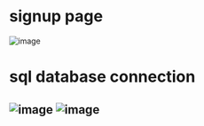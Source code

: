 # signup page
![image](https://github.com/Yu-Miri/Flask/assets/121469490/4d5ff90e-67d9-49e2-96ee-61cdbcd51eec)

# sql database connection
![image](https://github.com/Yu-Miri/Flask/assets/121469490/eb1f8d1c-b9b8-4fba-a2bf-951896fa0da5)
![image](https://github.com/Yu-Miri/Flask/assets/121469490/ee2d2e49-ab3f-4111-99b4-bcbd990fdc37)
--------
